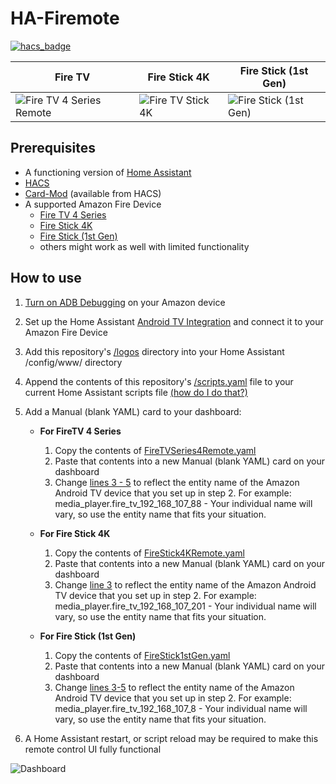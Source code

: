 # HA-Firemote
[![hacs_badge](https://img.shields.io/badge/HACS-Custom-41BDF5.svg?style=for-the-badge)](https://github.com/hacs/integration)

| Fire TV | Fire Stick 4K | Fire Stick (1st Gen) |
| ------------- | ------------- | ------------- |
| ![Fire TV 4 Series Remote](https://github.com/PRProd/HA-Firemote/raw/main/Example%20Images/fireTVRemote.png) | ![Fire TV Stick 4K](https://github.com/PRProd/HA-Firemote/raw/main/Example%20Images/fireTVStick4K.png) | ![Fire Stick (1st Gen)](https://github.com/PRProd/HA-Firemote/raw/main/Example%20Images/fireStick1stGen.png) |

## Prerequisites
* A functioning version of [Home Assistant](https://www.home-assistant.io/)
* [HACS](https://peyanski.com/how-to-install-home-assistant-community-store-hacs/)
* [Card-Mod](https://github.com/thomasloven/lovelace-card-mod) (available from HACS)
* A supported Amazon Fire Device
  * [Fire TV 4 Series](https://www.amazon.com/dp/B08SWD2SCK)
  * [Fire Stick 4K](https://www.amazon.com/dp/B09GK44MZJ)
  * [Fire Stick (1st Gen)](https://en.wikipedia.org/wiki/Amazon_Fire_TV#First_generation_3) 
  * others might work as well with limited functionality

## How to use
1. [Turn on ADB Debugging](https://www.youtube.com/watch?v=40iVXrTWcPU) on your Amazon device
1. Set up the Home Assistant [Android TV Integration](https://www.home-assistant.io/integrations/androidtv/) and connect it to your Amazon Fire Device
1. Add this repository's [/logos](https://github.com/PRProd/HA-Firemote/tree/main/logos) directory into your Home Assistant /config/www/ directory
1. Append the contents of this repository's [/scripts.yaml](https://github.com/PRProd/HA-Firemote/blob/main/scripts.yaml) file to your current Home Assistant scripts file [(how do I do that?)](https://siytek.com/home-assistant-script-tutorial-for-dummies/)
1. Add a Manual (blank YAML) card to your dashboard:
   * **For FireTV 4 Series**
     1. Copy the contents of [FireTVSeries4Remote.yaml](https://github.com/PRProd/HA-Firemote/blob/main/FireTVSeries4Remote.yaml)
     1. Paste that contents into a new Manual (blank YAML) card on your dashboard
     1. Change [lines 3 - 5](https://github.com/PRProd/HA-Firemote/blob/main/FireTVSeries4Remote.yaml#L3-L5) to reflect the entity name of the Amazon Android TV device that you set up in step 2. For example: media_player.fire_tv_192_168_107_88 - Your individual name will vary, so use the entity name that fits your situation.
       
   * **For Fire Stick 4K**
     1. Copy the contents of [FireStick4KRemote.yaml](https://github.com/PRProd/HA-Firemote/blob/main/FireStick4KRemote.yaml)
     1. Paste that contents into a new Manual (blank YAML) card on your dashboard
     1. Change [line 3](https://github.com/PRProd/HA-Firemote/blob/main/FireStick4KRemote.yaml#L3) to reflect the entity name of the Amazon Android TV device that you set up in step 2. For example: media_player.fire_tv_192_168_107_201 - Your individual name will vary, so use the entity name that fits your situation.
 
   * **For Fire Stick (1st Gen)**
     1. Copy the contents of [FireStick1stGen.yaml](https://github.com/PRProd/HA-Firemote/blob/main/FireStick1stGen.yaml)
     1. Paste that contents into a new Manual (blank YAML) card on your dashboard
     1. Change [lines 3-5](https://github.com/PRProd/HA-Firemote/blob/main/FireStick1stGen.yaml#L3-L5) to reflect the entity name of the Amazon Android TV device that you set up in step 2. For example: media_player.fire_tv_192_168_107_8 - Your individual name will vary, so use the entity name that fits your situation.
     
1. A Home Assistant restart, or script reload may be required to make this remote control UI fully functional

![Dashboard](https://github.com/PRProd/HA-Firemote/blob/main/Example%20Images/dashboard.jpg)
